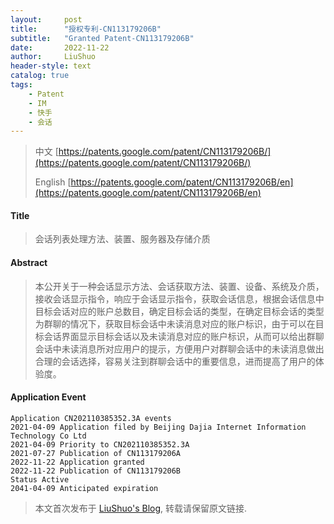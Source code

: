 ```yaml
---
layout:     post
title:      "授权专利-CN113179206B"
subtitle:   "Granted Patent-CN113179206B"
date:       2022-11-22
author:     LiuShuo
header-style: text
catalog: true
tags:
    - Patent
    - IM
    - 快手
    - 会话
---
```

> 中文 [https://patents.google.com/patent/CN113179206B/](https://patents.google.com/patent/CN113179206B/)
>
> English [https://patents.google.com/patent/CN113179206B/en](https://patents.google.com/patent/CN113179206B/en)

#### Title
> 会话列表处理方法、装置、服务器及存储介质









#### Abstract
> 本公开关于一种会话显示方法、会话获取方法、装置、设备、系统及介质，接收会话显示指令，响应于会话显示指令，获取会话信息，根据会话信息中目标会话对应的账户总数目，确定目标会话的类型，在确定目标会话的类型为群聊的情况下，获取目标会话中未读消息对应的账户标识，由于可以在目标会话界面显示目标会话以及未读消息对应的账户标识，从而可以给出群聊会话中未读消息所对应用户的提示，方便用户对群聊会话中的未读消息做出合理的会话选择，容易关注到群聊会话中的重要信息，进而提高了用户的体验度。










#### Application Event
```
Application CN202110385352.3A events 
2021-04-09 Application filed by Beijing Dajia Internet Information Technology Co Ltd
2021-04-09 Priority to CN202110385352.3A
2021-07-27 Publication of CN113179206A
2022-11-22 Application granted
2022-11-22 Publication of CN113179206B
Status Active
2041-04-09 Anticipated expiration
```
> 本文首次发布于 [LiuShuo's Blog](https://liushuo.me), 
转载请保留原文链接.
